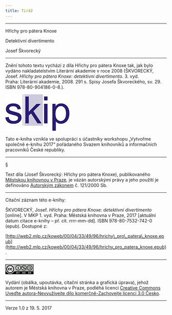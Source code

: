 ```yaml
---
title: Tiráž
---
```


***

Hříchy pro pátera Knoxe

Detektivní divertimento

Josef Škvorecký


***

Znění tohoto textu vychází z díla Hříchy pro pátera Knoxe tak, jak bylo vydáno nakladatelstvím Literární akademie v roce 2008 (ŠKVORECKÝ, Josef. _Hříchy pro pátera Knoxe: detektivní divertimento_. 3. vyd. Praha: Literární akademie, 2008. 291 s. Spisy Josefa Škvoreckého, sv. 29. ISBN 978-80-904186-0-8.).

![SKIP](./resources/skip.jpg)  

Tato e-kniha vznikla ve spolupráci s účastníky workshopu „Vytvořme společně e-knihu 2017“ pořádaného Svazem knihovníků a informačních pracovníků České republiky.

* * *

§

Text díla (Josef Škvorecký: Hříchy pro pátera Knoxe), publikovaného [Městskou knihovnou v Praze](http://www.mlp.cz/), je vázán autorskými právy a jeho použití je definováno [Autorským zákonem](https://www.mkcr.cz/predpisy-zakonu-709.html) č. 121/2000 Sb.

* * *

Citační záznam této e-knihy:

ŠKVORECKÝ, Josef. _Hříchy pro pátera Knoxe: detektivní divertimento_ \[online\]. V MKP 1. vyd. Praha: Městská knihovna v Praze, 2017 \[aktuální datum citace e-knihy – př. cit. rrrr-mm-dd\]. ISBN 978-80-7532-742-0 (epub). Dostupné z:

[http://web2.mlp.cz/koweb/00/04/33/49/96/hrichy\_pro\_patera\_knoxe.epub](http://web2.mlp.cz/koweb/00/04/33/49/96/hrichy_pro_patera_knoxe.epub).

* * *

[![](./resources/image001.jpg)](http://creativecommons.org/licenses/by-nc-sa/3.0/cz/)

Vydání (obálka, upoutávka, citační stránka a grafická úprava), jehož autorem je Městská knihovna v Praze, podléhá licenci [Creative Commons Uveďte autora-Nevyužívejte dílo komerčně-Zachovejte licenci 3.0 Česko](http://creativecommons.org/licenses/by-nc-sa/3.0/cz/).

* * *

Verze 1.0 z 19. 5. 2017
